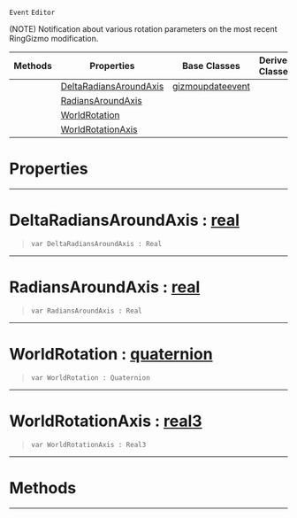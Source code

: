  `Event` `Editor`



(NOTE) Notification about various rotation parameters on the most recent RingGizmo modification.

|Methods|Properties|Base Classes|Derived Classes|
|---|---|---|---|
| |[ DeltaRadiansAroundAxis](https://github.com/ZilchEngine/ZilchDocs/blob/master/code_reference/class_reference/ringgizmoevent.markdown#deltaradiansaroundaxis-z)|[gizmoupdateevent](https://github.com/ZilchEngine/ZilchDocs/blob/master/code_reference/class_reference/gizmoupdateevent.markdown)| |
| |[ RadiansAroundAxis](https://github.com/ZilchEngine/ZilchDocs/blob/master/code_reference/class_reference/ringgizmoevent.markdown#radiansaroundaxis-zero-e)| | |
| |[ WorldRotation](https://github.com/ZilchEngine/ZilchDocs/blob/master/code_reference/class_reference/ringgizmoevent.markdown#worldrotation-zero-engin)| | |
| |[ WorldRotationAxis](https://github.com/ZilchEngine/ZilchDocs/blob/master/code_reference/class_reference/ringgizmoevent.markdown#worldrotationaxis-zero-e)| | |


 #  Properties


---  
 #  DeltaRadiansAroundAxis : [real](https://github.com/ZilchEngine/ZilchDocs/blob/master/code_reference/nada_base_types/real.markdown)

> 
> ``` lang=cpp, name=Nada
> var DeltaRadiansAroundAxis : Real


---  
 #  RadiansAroundAxis : [real](https://github.com/ZilchEngine/ZilchDocs/blob/master/code_reference/nada_base_types/real.markdown)

> 
> ``` lang=cpp, name=Nada
> var RadiansAroundAxis : Real


---  
 #  WorldRotation : [quaternion](https://github.com/ZilchEngine/ZilchDocs/blob/master/code_reference/nada_base_types/quaternion.markdown)

> 
> ``` lang=cpp, name=Nada
> var WorldRotation : Quaternion


---  
 #  WorldRotationAxis : [real3](https://github.com/ZilchEngine/ZilchDocs/blob/master/code_reference/nada_base_types/real3.markdown)

> 
> ``` lang=cpp, name=Nada
> var WorldRotationAxis : Real3


---  
 #  Methods


---  
 

 